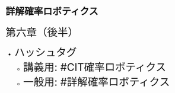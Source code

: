 # <span style="font-size:90%">詳解確率ロボティクス</span>

<span style="font-size:200%">第六章（後半）</span>

* <span style="font-size:200%">ハッシュタグ</span>
    * <span style="font-size:200%">講義用: #CIT確率ロボティクス</span>
    * <span style="font-size:200%">一般用: #詳解確率ロボティクス</span>
